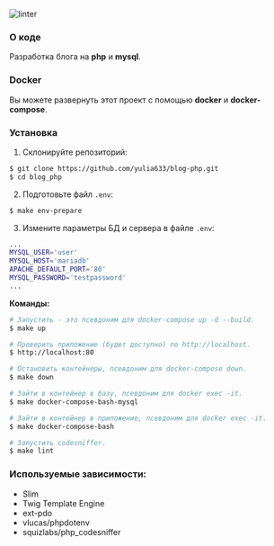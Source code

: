 ![linter](https://github.com/yulia633/blog-php/workflows/linter/badge.svg)

### О коде

Разработка блога на **php** и **mysql**.

### Docker

Вы можете развернуть этот проект с помощью **docker** и **docker-compose**.

### Установка  

1. Склонируйте репозиторий:

```bash
$ git clone https://github.com/yulia633/blog-php.git  
$ cd blog_php
```

2. Подготовьте файл `.env`:

```bash
$ make env-prepare  
```

3. Измените параметры БД и сервера в файле `.env`:

```bash
...
MYSQL_USER='user'
MYSQL_HOST='mariadb'
APACHE_DEFAULT_PORT='80'
MYSQL_PASSWORD='testpassword'
...
```

**Команды:**

```bash
# Запустить - это псевдоним для docker-compose up -d --build.
$ make up

# Проверить приложение (будет доступно) по http://localhost.
$ http://localhost:80

# Остановить контейнеры, псевдоним для docker-compose down.
$ make down

# Зайти в контейнер в базу, псевдоним для docker exec -it.
$ make docker-compose-bash-mysql

# Зайти в контейнер в приложение, псевдоним для docker exec -it.
$ make docker-compose-bash

# Запустить codesniffer.
$ make lint
```

### Используемые зависимости:
- Slim
- Twig Template Engine
- ext-pdo
- vlucas/phpdotenv
- squizlabs/php_codesniffer
